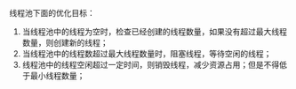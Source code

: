 













线程池下面的优化目标：
1. 当线程池中的线程为空时，检查已经创建的线程数量，如果没有超过最大线程数量，则创建新的线程；
2. 当线程池中的线程数超过最大线程数量时，阻塞线程，等待空闲的线程；
3. 线程池中的线程空闲超过一定时间，则销毁线程，减少资源占用；但是不得低于最小线程数量；

